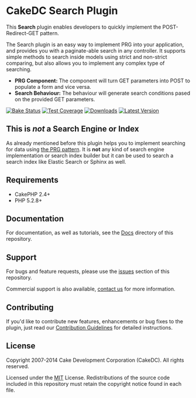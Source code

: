 CakeDC Search Plugin
========================

This **Search** plugin enables developers to quickly implement the POST-Redirect-GET pattern.

The Search plugin is an easy way to implement PRG into your application, and provides you with a paginate-able search in any controller. It supports simple methods to search inside models using strict and non-strict comparing, but also allows you to implement any complex type of searching.

* **PRG Component:** The component will turn GET parameters into POST to populate a form and vice versa.
* **Search Behaviour:** The behaviour will generate search conditions pased on the provided GET parameters.

[![Bake Status](https://secure.travis-ci.org/CakeDC/search.png?branch=master)](http://travis-ci.org/CakeDC/search)
[![Test Coverage](https://coveralls.io/repos/CakeDC/search/badge.png?branch=master)](https://coveralls.io/r/CakeDC/search?branch=master)
[![Downloads](https://poser.pugx.org/CakeDC/search/d/total.png)](https://packagist.org/packages/CakeDC/search)
[![Latest Version](https://poser.pugx.org/CakeDC/search/v/stable.png)](https://packagist.org/packages/CakeDC/search)

This is *not* a Search Engine or Index
------------------------------------

As already mentioned before this plugin helps you to implement searching for data using [the PRG pattern](Docs/Documentation/Post-Redirect-Get.md). It is **not** any kind of search engine implementation or search index builder but it can be used to search a search index like Elastic Search or Sphinx as well.

Requirements
------------

* CakePHP 2.4+
* PHP 5.2.8+

Documentation
-------------

For documentation, as well as tutorials, see the [Docs](Docs/Home.md) directory of this repository.

Support
-------

For bugs and feature requests, please use the [issues](https://github.com/CakeDC/search/issues) section of this repository. 

Commercial support is also available, [contact us](http://cakedc.com/contact) for more information.

Contributing
------------

If you'd like to contribute new features, enhancements or bug fixes to the plugin, just read our [Contribution Guidelines](http://cakedc.com/plugins) for detailed instructions.

License
-------

Copyright 2007-2014 Cake Development Corporation (CakeDC). All rights reserved.

Licensed under the [MIT](http://www.opensource.org/licenses/mit-license.php) License. Redistributions of the source code included in this repository must retain the copyright notice found in each file.